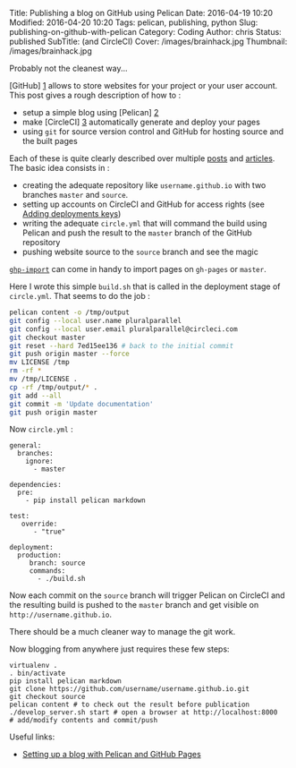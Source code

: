 Title: Publishing a blog on GitHub using Pelican
Date: 2016-04-19 10:20
Modified: 2016-04-20 10:20
Tags: pelican, publishing, python
Slug: publishing-on-github-with-pelican
Category: Coding
Author: chris
Status: published
SubTitle: (and CircleCI)
Cover: /images/brainhack.jpg
Thumbnail: /images/brainhack.jpg

Probably not the cleanest way...


[GitHub] [1] allows to store websites for your project or your user account. This post gives a rough description of how to :

- setup a simple blog using [Pelican] [2]
- make [CircleCI] [3] automatically generate and deploy your pages
- using ```git``` for source version control and GitHub for hosting source and the built pages

Each of these is quite clearly described over multiple [posts](http://docs.getpelican.com/en/3.0/tips.html) and [articles](https://help.github.com/articles/user-organization-and-project-pages/).
The basic idea consists in :

- creating the adequate repository like ```username.github.io``` with two branches ```master``` and ```source```.
- setting up accounts on CircleCI and GitHub for access rights (see [Adding deployments keys](https://circleci.com/docs/adding-read-write-deployment-key/))
- writing the adequate ```circle.yml``` that will command the build using Pelican and push the result to the ```master``` branch of the GitHub repository
- pushing website source to the ```source``` branch and see the magic

[```ghp-import```](https://github.com/davisp/ghp-import) can come in handy to import pages on ```gh-pages``` or ```master```.

Here I wrote this simple ```build.sh``` that is called in the deployment stage of ```circle.yml```. That seems to do the job :

```bash
pelican content -o /tmp/output
git config --local user.name pluralparallel
git config --local user.email pluralparallel@circleci.com
git checkout master
git reset --hard 7ed15ee136 # back to the initial commit
git push origin master --force
mv LICENSE /tmp
rm -rf *
mv /tmp/LICENSE .
cp -rf /tmp/output/* .
git add --all
git commit -m 'Update documentation'
git push origin master
```

Now ```circle.yml``` :

```
general:
  branches:
    ignore:
      - master

dependencies:
  pre:
    - pip install pelican markdown

test:
   override:
      - "true"

deployment:
  production:
     branch: source
     commands:
       - ./build.sh
```

Now each commit on the ```source``` branch will trigger Pelican on CircleCI and the resulting build is pushed to the ```master``` branch and get visible on ```http://username.github.io```.

There should be a much cleaner way to manage the git work.

Now blogging from anywhere just requires these few steps:

```
virtualenv .
. bin/activate
pip install pelican markdown
git clone https://github.com/username/username.github.io.git
git checkout source
pelican content # to check out the result before publication
./develop_server.sh start # open a browser at http://localhost:8000
# add/modify contents and commit/push
```

Useful links:

- [Setting up a blog with Pelican and GitHub Pages](http://cyrille.rossant.net/pelican-github/)

[1]: http://github.com
[2]: http://docs.getpelican.com/en/3.6.3/
[3]: https://circleci.com/
